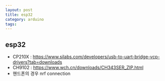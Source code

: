 ```yaml
---
layout: post
title: esp32
category: arduino
tags:
---
```


## esp32
* CP210X : <https://www.silabs.com/developers/usb-to-uart-bridge-vcp-drivers?tab=downloads>
* CH9102 : <https://www.wch.cn/downloads/CH343SER_ZIP.html>
* 핸드폰의 경우 nrf connection